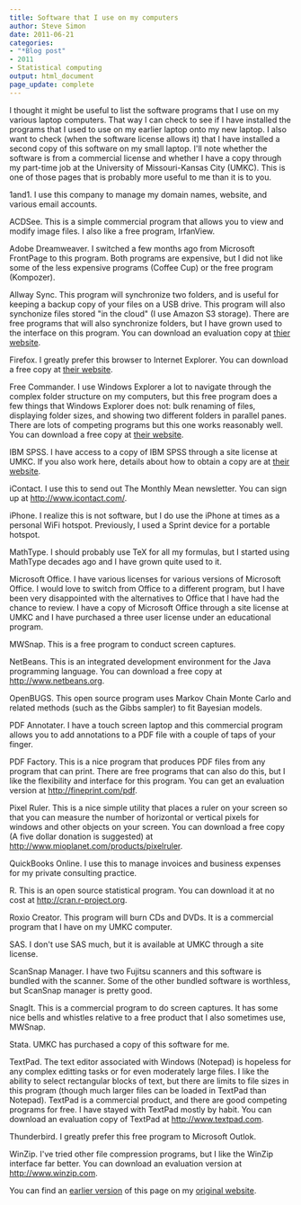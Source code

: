 ```yaml
---
title: Software that I use on my computers
author: Steve Simon
date: 2011-06-21
categories:
- "*Blog post"
- 2011
- Statistical computing
output: html_document
page_update: complete
---
```


I thought it might be useful to list the software programs that I use on my various laptop computers. That way I can check to see if I have installed the programs that I used to use on my earlier laptop onto my new laptop. I also want to check (when the software license allows it) that I have installed a second copy of this software on my small laptop. I'll note whether the software is from a commercial license and whether I have a copy through my part-time job at the University of Missouri-Kansas City (UMKC). This is one of those pages that is probably more useful to me than it is to you.

<!---More--->

1and1. I use this company to manage my domain names, website, and various email accounts.

ACDSee. This is a simple commercial program that allows you to view and modify image files. I also like a free program, IrfanView.

Adobe Dreamweaver. I switched a few months ago from Microsoft FrontPage to this program. Both programs are expensive, but I did not like some of the less expensive programs (Coffee Cup) or the free program (Kompozer).

Allway Sync. This program will synchronize two folders, and is useful for keeping a backup copy of your files on a USB drive. This program will also synchonize files stored "in the cloud" (I use Amazon S3 storage). There are free programs that will also synchronize folders, but I have grown used to the interface on this program. You can download an evaluation copy at [thier website][all1].

Firefox. I greatly prefer this browser to Internet Explorer. You can download a free copy at [their website][fir1].

Free Commander. I use Windows Explorer a lot to navigate through the complex folder structure on my computers, but this free program does a few things that Windows Explorer does not: bulk renaming of files, displaying folder sizes, and showing two different folders in parallel panes. There are lots of competing programs but this one works reasonably well. You can download a free copy at [their website][fre1].

IBM SPSS. I have access to a copy of IBM SPSS through a site license at UMKC. If you also work here, details about how to obtain a copy are at [their website][sps1].

iContact. I use this to send out The Monthly Mean newsletter. You can sign up at http://www.icontact.com/.

iPhone. I realize this is not software, but I do use the iPhone at times as a personal WiFi hotspot. Previously, I used a Sprint device for a portable hotspot.

MathType. I should probably use TeX for all my formulas, but I started using MathType decades ago and I have grown quite used to it.

Microsoft Office. I have various licenses for various versions of Microsoft Office. I would love to switch from Office to a different program, but I have been very disappointed with the alternatives to Office that I have had the chance to review. I have a copy of Microsoft Office through a site license at UMKC and I have purchased a three user license under an educational program.

MWSnap. This is a free program to conduct screen captures.

NetBeans. This is an integrated development environment for the Java programming language. You can download a free copy at http://www.netbeans.org.

OpenBUGS. This open source program uses Markov Chain Monte Carlo and related methods (such as the Gibbs sampler) to fit Bayesian models.

PDF Annotater. I have a touch screen laptop and this commercial program allows you to add annotations to a PDF file with a couple of taps of your finger.

PDF Factory. This is a nice program that produces PDF files from any program that can print. There are free programs that can also do this, but I like the flexibility and interface for this program. You can get an evaluation version at http://fineprint.com/pdf.

Pixel Ruler. This is a nice simple utility that places a ruler on your screen so that you can measure the number of horizontal or vertical pixels for windows and other objects on your screen. You can download a free copy (A five dollar donation is suggested) at http://www.mioplanet.com/products/pixelruler.

QuickBooks Online. I use this to manage invoices and business expenses for my private consulting practice.

R. This is an open source statistical program. You can download it at no cost at http://cran.r-project.org.

Roxio Creator. This program will burn CDs and DVDs. It is a commercial program that I have on my UMKC computer.

SAS. I don't use SAS much, but it is available at UMKC through a site license.

ScanSnap Manager. I have two Fujitsu scanners and this software is bundled with the scanner. Some of the other bundled software is worthless, but ScanSnap manager is pretty good.

SnagIt. This is a commercial program to do screen captures. It has some nice bells and whistles relative to a free product that I also sometimes use, MWSnap.

Stata. UMKC has purchased a copy of this software for me.

TextPad. The text editor associated with Windows (Notepad) is hopeless for any complex editting tasks or for even moderately large files. I like the ability to select rectangular blocks of text, but there are limits to file sizes in this program (though much larger files can be loaded in TextPad than Notepad). TextPad is a commercial product, and there are good competing programs for free. I have stayed with TextPad mostly by habit. You can download an evaluation copy of TextPad at http://www.textpad.com.

Thunderbird. I greatly prefer this free program to Microsoft Outlok.

WinZip. I've tried other file compression programs, but I like the WinZip interface far better. You can download an evaluation version at http://www.winzip.com.

You can find an [earlier version][sim1] of this page on my [original website][sim2].

[sim1]: http://www.pmean.com/11/Software.html
[sim2]: http://www.pmean.com/original_site.html 

[all1]: http://allwaysync.com
[fir1]: http://www.mozilla.com/firefox
[fre1]: http://www.freecommander.com
[sps1]: http://www.umkc.edu/is/support/services/software/siteLicensed/SPSS/index.asp